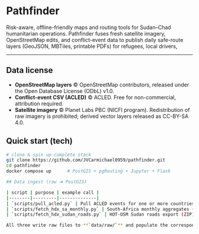 # Pathfinder

Risk-aware, offline-friendly maps and routing tools for Sudan–Chad
humanitarian operations. Pathfinder fuses fresh satellite imagery,
OpenStreetMap edits, and conflict-event data to publish daily safe-route
layers (GeoJSON, MBTiles, printable PDFs) for refugees, local drivers,


---
## Data license

* **OpenStreetMap layers** © OpenStreetMap contributors, released under the
  Open Database License (ODbL) v1.0.
* **Conflict-event CSV (ACLED)** © ACLED. Free for non-commercial, attribution
  required.
* **Satellite imagery** © Planet Labs PBC (NICFI program). Redistribution of
  raw imagery is prohibited; derived vector layers released as CC-BY-SA 4.0.



## Quick start (tech)

```bash
# clone & spin up complete stack
git clone https://github.com/JVCarmichael0959/pathfinder.git
cd pathfinder
docker compose up      # PostGIS + pgRouting + Jupyter + Flask

## Data ingest (raw ➜ PostGIS)

| script | purpose | example call |
|--------|---------|--------------|
| `scripts/pull_acled.py` | Pull ACLED events for one or more countries/regions (14-day window by default) | `python scripts/pull_acled.py Sudan Chad` |
| `scripts/fetch_hdx_sa_monthly.py` | South-Africa monthly aggregates (events & fatalities) → CSV + PostGIS | `python scripts/fetch_hdx_sa_monthly.py "<HDX-xlsx-URL>"` |
| `scripts/fetch_hdx_sudan_roads.py` | HOT-OSM Sudan roads export (ZIP) → GPKG + PostGIS | `python scripts/fetch_hdx_sudan_roads.py "<roads-zip-URL>"` |

All three write raw files to **`data/raw/`** and populate the corresponding PostGIS tables inside the `db` container (`events_raw`, `sa_monthly_violence`, `sudan_roads_osm`).


